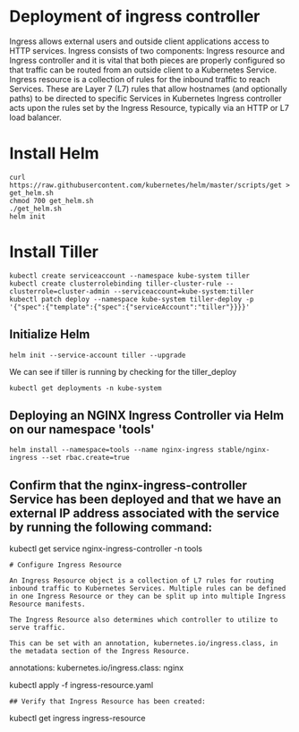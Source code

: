 # Deployment of ingress controller 

Ingress allows external users and outside client applications access to HTTP services. Ingress consists of two components: 
Ingress resource and Ingress controller and it is vital that both pieces are properly configured so that traffic can be routed from an outside client to a Kubernetes Service.
	Ingress resource is a collection of rules for the inbound traffic to reach Services. These are Layer 7 (L7) rules that allow hostnames (and optionally paths) to be directed to specific Services in Kubernetes
	Ingress controller acts upon the rules set by the Ingress Resource, typically via an HTTP or L7 load balancer.

# Install Helm
```
curl https://raw.githubusercontent.com/kubernetes/helm/master/scripts/get > get_helm.sh
chmod 700 get_helm.sh
./get_helm.sh
helm init
```
# Install Tiller
```
kubectl create serviceaccount --namespace kube-system tiller
kubectl create clusterrolebinding tiller-cluster-rule --clusterrole=cluster-admin --serviceaccount=kube-system:tiller
kubectl patch deploy --namespace kube-system tiller-deploy -p '{"spec":{"template":{"spec":{"serviceAccount":"tiller"}}}}'
```
## Initialize Helm
```
helm init --service-account tiller --upgrade
```
We can see if tiller is running by checking for the tiller_deploy
```
kubectl get deployments -n kube-system
```
## Deploying an NGINX Ingress Controller via Helm on our namespace 'tools'
```
helm install --namespace=tools --name nginx-ingress stable/nginx-ingress --set rbac.create=true 
```
## Confirm that the nginx-ingress-controller Service has been deployed and that we have an external IP address associated with the service by running the following command:

kubectl get service nginx-ingress-controller -n tools
```
# Configure Ingress Resource

An Ingress Resource object is a collection of L7 rules for routing inbound traffic to Kubernetes Services. Multiple rules can be defined in one Ingress Resource or they can be split up into multiple Ingress Resource manifests.

The Ingress Resource also determines which controller to utilize to serve traffic.

This can be set with an annotation, kubernetes.io/ingress.class, in the metadata section of the Ingress Resource.
```
annotations: kubernetes.io/ingress.class: nginx

kubectl apply -f ingress-resource.yaml
```
## Verify that Ingress Resource has been created:
```
kubectl get ingress ingress-resource
```

